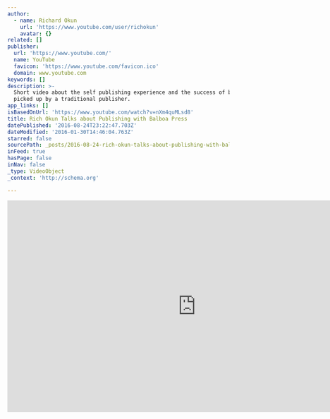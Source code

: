 ```yaml
---
author:
  - name: Richard Okun
    url: 'https://www.youtube.com/user/richokun'
    avatar: {}
related: []
publisher:
  url: 'https://www.youtube.com/'
  name: YouTube
  favicon: 'https://www.youtube.com/favicon.ico'
  domain: www.youtube.com
keywords: []
description: >-
  Short video about the self publishing experience and the success of being
  picked up by a traditional publisher.
app_links: []
isBasedOnUrl: 'https://www.youtube.com/watch?v=nXm4quMLsd8'
title: Rich Okun Talks about Publishing with Balboa Press
datePublished: '2016-08-24T23:22:47.703Z'
dateModified: '2016-01-30T14:46:04.763Z'
starred: false
sourcePath: _posts/2016-08-24-rich-okun-talks-about-publishing-with-balboa-press.md
inFeed: true
hasPage: false
inNav: false
_type: VideoObject
_context: 'http://schema.org'

---
```

<iframe src="https://cdn.embedly.com/widgets/media.html?src=https%3A%2F%2Fwww.youtube.com%2Fembed%2FnXm4quMLsd8%3Ffeature%3Doembed&amp;url=https%3A%2F%2Fwww.youtube.com%2Fwatch%3Fv%3DnXm4quMLsd8&amp;image=https%3A%2F%2Fi.ytimg.com%2Fvi%2FnXm4quMLsd8%2Fhqdefault.jpg&amp;key=b7d04c9b404c499eba89ee7072e1c4f7&amp;type=text%2Fhtml&amp;schema=youtube" width="854" height="480" scrolling="no" frameborder="0" allowfullscreen="allowfullscreen" style=""></iframe>